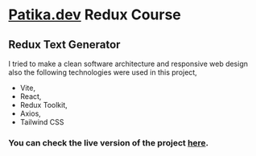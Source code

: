 # [Patika.dev](https://www.patika.dev) Redux Course

## Redux Text Generator

I tried to make a clean software architecture and responsive web design also the following technologies were used in this project,

- Vite,
- React,
- Redux Toolkit,
- Axios,
- Tailwind CSS

### You can check the live version of the project [here](https://example.com).
